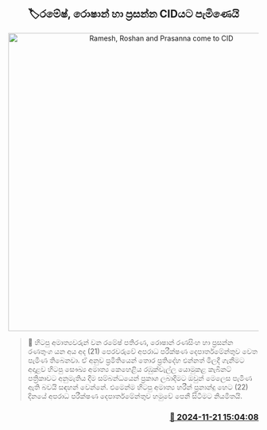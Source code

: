 <p align='center'><b><h2 align='center' title='Ramesh, Roshan and Prasanna come to CID'>🏷රමේෂ්, රොෂාන් හා ප්‍රසන්න CIDයට පැමිණෙයි</h2></b></p>
<p align='center'><img src='https://helakuru.sgp1.cdn.digitaloceanspaces.com/esana/images/lib/cid-new.jpg' width='600' alt='Ramesh, Roshan and Prasanna come to CID'></p>

>📝 හිටපු අමාත්‍යවරුන් වන රමේෂ් පතිරණ, රොෂාන් රණසිංහ හා ප්‍රසන්න රණතුංග යන අය අද (21) පෙරවරුවේ අපරාධ පරීක්ෂණ දෙපාර්තමේන්තුව වෙත පැමිණ තිබෙනවා.
ඒ අනුව ප්‍රමිතියෙන් තොර ප්‍රතිදේහ එන්නත් මිලදී ගැනීමට අදාළව හිටපු සෞඛ්‍ය අමාත්‍ය කෙහෙළිය රඹුක්වැල්ල යොමුකළ කැබිනට් පත්‍රිකාවට අනුමැතිය දීම සම්බන්ධයෙන් ප්‍රකාශ ලබාදීමට ඔවුන් මෙලෙස පැමිණ ඇති බවයි සඳහන් වෙන්නේ.
එමෙන්​ම හිටපු අමාත්‍ය හරීන් ප්‍රනාන්දු හෙට (22) දිනයේ අපරාධ පරීක්ෂණ දෙපාර්තමේන්තුව හමුවේ පෙනී සිටීමට නියමිතයි.


<h3 align='right'><a href='https://www.helakuru.lk/esana/p/105334/'>📅 2024-11-21 15:04:08</a></h3>
